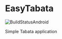 # EasyTabata
![BuildStatusAndroid](https://build.appcenter.ms/v0.1/apps/d8f4b4bf-29fa-4947-ac22-41cb2c12ef0f/branches/master/badge)

Simple Tabata application
